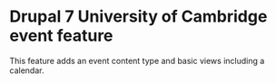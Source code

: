 Drupal 7 University of Cambridge event feature
==============================================

This feature adds an event content type and basic views including a calendar.
